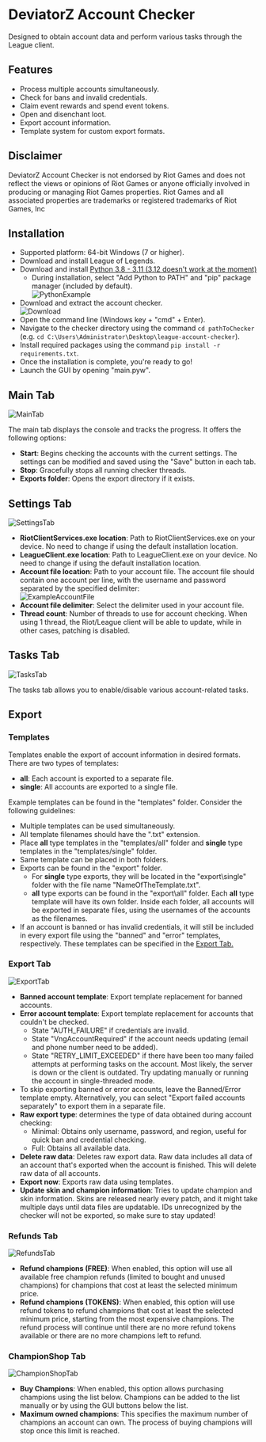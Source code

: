 # **DeviatorZ Account Checker**
Designed to obtain account data and perform various tasks through the League client.
## **Features**
- Process multiple accounts simultaneously.
- Check for bans and invalid credentials.
- Claim event rewards and spend event tokens.
- Open and disenchant loot.
- Export account information.
- Template system for custom export formats.
## **Disclaimer**
DeviatorZ Account Checker is not endorsed by Riot Games and does not reflect the views or opinions of Riot Games or anyone officially involved in producing or managing Riot Games properties. Riot Games and all associated properties are trademarks or registered trademarks of Riot Games, Inc

## **Installation**
- Supported platform: 64-bit Windows (7 or higher).
- Download and install League of Legends.
- Download and install [Python 3.8 - 3.11 (3.12 doesn't work at the moment)](https://www.python.org/downloads/)
    - During installation, select "Add Python to PATH" and "pip" package manager (included by default). <br /> ![PythonExample](https://i.imgur.com/y1k3rmd.png)
- Download and extract the account checker. <br /> ![Download](https://i.imgur.com/jafvk8i.png)
- Open the command line (Windows key + "cmd" + Enter).
- Navigate to the checker directory using the command `cd pathToChecker` (e.g. `cd C:\Users\Administrator\Desktop\league-account-checker`).
- Install required packages using the command `pip install -r requirements.txt`.
- Once the installation is complete, you're ready to go!
- Launch the GUI by opening "main.pyw".
## **Main Tab**
![MainTab](https://i.imgur.com/XeZ91hk.png)

The main tab displays the console and tracks the progress. It offers the following options:
- **Start**: Begins checking the accounts with the current settings. The settings can be modified and saved using the "Save" button in each tab.
- **Stop**: Gracefully stops all running checker threads.
- **Exports folder**: Opens the export directory if it exists.

## **Settings Tab**
![SettingsTab](https://i.imgur.com/gAFycWL.png)
- **RiotClientServices.exe location**: Path to RiotClientServices.exe on your device. No need to change if using the default installation location.
- **LeagueClient.exe location**: Path to LeagueClient.exe on your device. No need to change if using the default installation location.
- **Account file location**: Path to your account file. The account file should contain one account per line, with the username and password separated by the specified delimiter: <br /> ![ExampleAccountFile](https://i.imgur.com/k9A8R4H.png)
- **Account file delimiter**: Select the delimiter used in your account file.
- **Thread count**: Number of threads to use for account checking. When using 1 thread, the Riot/League client will be able to update, while in other cases, patching is disabled.

## **Tasks Tab**
![TasksTab](https://i.imgur.com/xAymURs.png)

The tasks tab allows you to enable/disable various account-related tasks.
## **Export**
### **Templates**
Templates enable the export of account information in desired formats. There are two types of templates:
- **all**: Each account is exported to a separate file.
- **single**: All accounts are exported to a single file.

Example templates can be found in the "templates" folder. Consider the following guidelines:
- Multiple templates can be used simultaneously.
- All template filenames should have the ".txt" extension.
- Place **all** type templates in the "templates/all" folder and **single** type templates in the "templates/single" folder.
- Same template can be placed in both folders. 
- Exports can be found in the "export" folder.
    - For **single** type exports, they will be located in the "export\single" folder with the file name "NameOfTheTemplate.txt". 
    - **all** type exports can be found in the "export\all" folder. Each **all** type template will have its own folder. Inside each folder, all accounts will be exported in separate files, using the usernames of the accounts as the filenames.
- If an account is banned or has invalid credentials, it will still be included in every export file using the "banned" and "error" templates, respectively. These templates can be specified in the [Export Tab.](#export-tab)
### **Export Tab**
![ExportTab](https://i.imgur.com/jsfEndE.png)
- **Banned account template**: Export template replacement for banned accounts.
- **Error account template**: Export template replacement for accounts that couldn't be checked. <br /> 
    - State "AUTH_FAILURE" if credentials are invalid.
    - State "VngAccountRequired" if the account needs updating (email and phone number need to be added).
    - State "RETRY_LIMIT_EXCEEDED" if there have been too many failed attempts at performing tasks on the account. Most likely, the server is down or the client is outdated. Try updating manually or running the account in single-threaded mode.
- To skip exporting banned or error accounts, leave the Banned/Error template empty. Alternatively, you can select "Export failed accounts separately" to export them in a separate file.
- **Raw export type**: determines the type of data obtained during account checking:
    - Minimal: Obtains only username, password, and region, useful for quick ban and credential checking.
    - Full: Obtains all available data.
- **Delete raw data**: Deletes raw export data. Raw data includes all data of an account that's exported when the account is finished. This will delete raw data of all accounts.
- **Export now**: Exports raw data using templates.
- **Update skin and champion information**: Tries to update champion and skin information. Skins are released nearly every patch, and it might take multiple days until data files are updatable. IDs unrecognized by the checker will not be exported, so make sure to stay updated!
### **Refunds Tab**
![RefundsTab](https://i.imgur.com/9LscdJ9.png)
- **Refund champions (FREE)**: When enabled, this option will use all available free champion refunds (limited to bought and unused champions) for champions that cost at least the selected minimum price.
- **Refund champions (TOKENS)**: When enabled, this option will use refund tokens to refund champions that cost at least the selected minimum price, starting from the most expensive champions. The refund process will continue until there are no more refund tokens available or there are no more champions left to refund.
### **ChampionShop Tab**
![ChampionShopTab](https://i.imgur.com/rr3YXrk.png)
- **Buy Champions**: When enabled, this option allows purchasing champions using the list below. Champions can be added to the list manually or by using the GUI buttons below the list.
- **Maximum owned champions**: This specifies the maximum number of champions an account can own. The process of buying champions will stop once this limit is reached.
